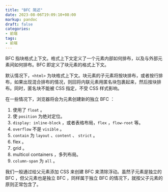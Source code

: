 ```yaml
---
title: "BFC 简述"
date: 2023-08-06T19:09:10+08:00
markup: pandoc
draft: false
categories:
- 前端
tags:
- 前端
---
```


BFC 指块格式上下文。格式上下文定义了一个元素内部如何排布，以及与外部元素间如何排布。BFC 即定义了块元素的格式上下文。

默认情况下，`<html>` 为块格式上下文。块元素的子元素将按块排布，或者按行排布，如果出现混合排布的情况，则回将内联元素用匿名块包裹起来，然后按块排布。同时，匿名块不能被 CSS 指定，不受 CSS 样式影响。

在一些情况下，浏览器将会为元素创建新的独立 BFC ：

1. 使用了 `float` 。
2. 使 `position` 为绝对定位。
3. `display: inline-block` ，或者表格布局，`flex` ，`flow-root` 等。
4. `overflow` 不是 `visible` 。
5. `contain` 为 `layout` 、`content` 、 `strict` 。
6. flex 。
7. grid 。
8. multicol containers ，多列布局。
9. `column-span` 为 `all` 。

我们一般通过给父元素添加 CSS 来创建 BFC 来清除浮动。虽然子元素是独立的 BFC ，但父元素也是独立 BFC ，同样属于独立 BFC 的情况下，就按父子元素的原则正常包含了。
